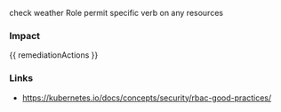 
check weather Role permit specific verb on any resources

### Impact
<!-- Add Impact here -->

<!-- DO NOT CHANGE -->
{{ remediationActions }}

### Links
- https://kubernetes.io/docs/concepts/security/rbac-good-practices/


